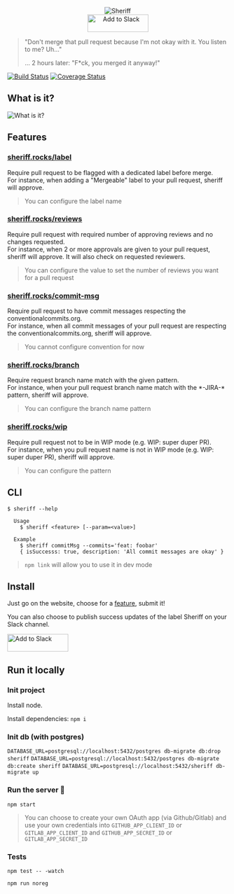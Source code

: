 <p align="center">
  <img src="./public/images/logo.png" alt="Sheriff">
  <br>
  <a href="https://slack.com/oauth/authorize?client_id=19989196163.310602755904&scope=incoming-webhook"><img alt="Add to Slack" height="40" width="139" src="https://platform.slack-edge.com/img/add_to_slack.png" srcset="https://platform.slack-edge.com/img/add_to_slack.png 1x, https://platform.slack-edge.com/img/add_to_slack@2x.png 2x" /></a>
</p>

> "Don't merge that pull request because I'm not okay with it. You listen to me? Uh..."
>
> ... 2 hours later: "F*ck, you merged it anyway!"

[![Build Status](https://travis-ci.org/tiste/sheriff.svg?branch=master)](https://travis-ci.org/tiste/sheriff)
[![Coverage Status](https://coveralls.io/repos/github/tiste/sheriff/badge.svg?branch=master)](https://coveralls.io/github/tiste/sheriff?branch=master)

## What is it?

<img src="./public/images/checks.png" alt="What is it?">

## Features

### [sheriff.rocks/label](https://sheriff.rocks/label)

Require pull request to be flagged with a dedicated label before merge.  
For instance, when adding a "Mergeable" label to your pull request, sheriff will approve.

> You can configure the label name

### [sheriff.rocks/reviews](https://sheriff.rocks/reviews)

Require pull request with required number of approving reviews and no changes requested.  
For instance, when 2 or more approvals are given to your pull request, sheriff will approve. It will also check on requested reviewers.

> You can configure the value to set the number of reviews you want for a pull request

### [sheriff.rocks/commit-msg](https://sheriff.rocks/commit-msg)

Require pull request to have commit messages respecting the conventionalcommits.org.  
For instance, when all commit messages of your pull request are respecting the conventionalcommits.org, sheriff will approve.

> You cannot configure convention for now

### [sheriff.rocks/branch](https://sheriff.rocks/branch)

Require request branch name match with the given pattern.  
For instance, when your pull request branch name match with the \*-JIRA-* pattern, sheriff will approve.

> You can configure the branch name pattern

### [sheriff.rocks/wip](https://sheriff.rocks/wip)

Require pull request not to be in WIP mode (e.g. WIP: super duper PR).  
For instance, when you pull request name is not in WIP mode (e.g. WIP: super duper PR), sheriff will approve.

> You can configure the pattern

## CLI

```
$ sheriff --help

  Usage
    $ sheriff <feature> [--param=<value>]

  Example
    $ sheriff commitMsg --commits='feat: foobar'
    { isSuccesss: true, description: 'All commit messages are okay' }
```

> `npm link` will allow you to use it in dev mode

## Install

Just go on the website, choose for a [feature](#features), submit it!

You can also choose to publish success updates of the label Sheriff on your Slack channel.

<a href="https://slack.com/oauth/authorize?client_id=19989196163.310602755904&scope=incoming-webhook"><img alt="Add to Slack" height="40" width="139" src="https://platform.slack-edge.com/img/add_to_slack.png" srcset="https://platform.slack-edge.com/img/add_to_slack.png 1x, https://platform.slack-edge.com/img/add_to_slack@2x.png 2x" /></a>

## Run it locally

### Init project

Install node.

Install dependencies: `npm i`

### Init db (with postgres)

`DATABASE_URL=postgresql://localhost:5432/postgres db-migrate db:drop sheriff`
`DATABASE_URL=postgresql://localhost:5432/postgres db-migrate db:create sheriff`
`DATABASE_URL=postgresql://localhost:5432/sheriff db-migrate up`

### Run the server :rocket:

`npm start`

> You can choose to create your own OAuth app (via Github/Gitlab) and use your own credentials into `GITHUB_APP_CLIENT_ID` or `GITLAB_APP_CLIENT_ID` and `GITHUB_APP_SECRET_ID` or `GITLAB_APP_SECRET_ID`

### Tests

`npm test -- -watch`

`npm run noreg`
